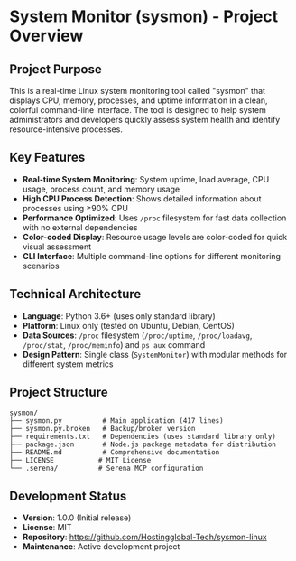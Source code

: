 # System Monitor (sysmon) - Project Overview

## Project Purpose
This is a real-time Linux system monitoring tool called "sysmon" that displays CPU, memory, processes, and uptime information in a clean, colorful command-line interface. The tool is designed to help system administrators and developers quickly assess system health and identify resource-intensive processes.

## Key Features
- **Real-time System Monitoring**: System uptime, load average, CPU usage, process count, and memory usage
- **High CPU Process Detection**: Shows detailed information about processes using ≥90% CPU  
- **Performance Optimized**: Uses `/proc` filesystem for fast data collection with no external dependencies
- **Color-coded Display**: Resource usage levels are color-coded for quick visual assessment
- **CLI Interface**: Multiple command-line options for different monitoring scenarios

## Technical Architecture
- **Language**: Python 3.6+ (uses only standard library)
- **Platform**: Linux only (tested on Ubuntu, Debian, CentOS)
- **Data Sources**: `/proc` filesystem (`/proc/uptime`, `/proc/loadavg`, `/proc/stat`, `/proc/meminfo`) and `ps aux` command
- **Design Pattern**: Single class (`SystemMonitor`) with modular methods for different system metrics

## Project Structure
```
sysmon/
├── sysmon.py          # Main application (417 lines)
├── sysmon.py.broken   # Backup/broken version 
├── requirements.txt   # Dependencies (uses standard library only)
├── package.json       # Node.js package metadata for distribution
├── README.md          # Comprehensive documentation
├── LICENSE           # MIT License
└── .serena/          # Serena MCP configuration
```

## Development Status
- **Version**: 1.0.0 (Initial release)
- **License**: MIT
- **Repository**: https://github.com/Hostingglobal-Tech/sysmon-linux
- **Maintenance**: Active development project